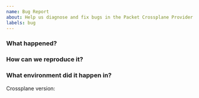 ```yaml
---
name: Bug Report
about: Help us diagnose and fix bugs in the Packet Crossplane Provider
labels: bug
---
```

<!--
Thank you for helping to improve Crossplane!

Please be sure to search for open issues before raising a new one. We use issues
for bug reports and feature requests. Please reach out at https://packetcommunity.slack.com/
and https://slack.crossplane.io/ for questions and discussion.
-->

### What happened?
<!--
Please let us know what behaviour you expected and how the provider diverged from
that behaviour.
-->


### How can we reproduce it?
<!--
Help us to reproduce your bug as succinctly and precisely as possible. Artifacts
such as example manifests or a script that triggers the issue are highly
appreciated!
-->

### What environment did it happen in?
Crossplane version: 

<!--
Include at least the version or commit of Crossplane you were running. Consider
also including your:

* Packet hardware configuration
* Kubernetes version (use `kubectl version`)
* Kubernetes distribution (e.g. Tectonic, GKE, OpenShift)
* OS (e.g. from /etc/os-release)
* Kernel (e.g. `uname -a`)
-->

